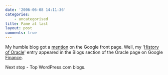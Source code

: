 ```yaml
---
date: '2006-06-08 14:11:36'
categories:
    - uncategorised
title: Fame at last
layout: post
comments: true
---
```


My humble blog got a
[mention](http://www.flickr.com/photos/70276096@N00/162855723/in/photostream/)
on the Google front page. Well, my '[History of
Oracle](http://www.nbrightside.com/blog/2006/06/06/history-of-oracle/)'
entry appeared in the Blogs section of the Oracle page on Google
[Finance](http://finance.google.com/finance).

Next stop - Top WordPress.com blogs.
